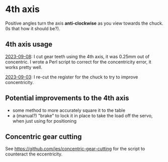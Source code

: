 # 4th axis

Positive angles turn the axis **anti-clockwise** as you view towards the chuck. (Is that how it should be?).

## 4th axis usage

[2023-09-08](20230908.md): I cut gear teeth using the 4th axis, it was 0.25mm out of concentric. I wrote a Perl script
to correct for the concentricity error, it works pretty well.

[2023-09-03](20230903.md): I re-cut the register for the chuck to try to improve concentricity.

## Potential improvements to the 4th axis

* some method to more accurately square it to the table
* a (manual?) "brake" to lock it in place to take the load off the servo, when just using for positioning

## Concentric gear cutting

See https://github.com/jes/concentric-gear-cutting for the script to counteract the eccentricity.

